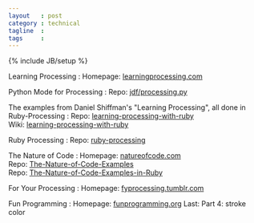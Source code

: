 ```yaml
---
layout   : post
category : technical
tagline  : 
tags     : 
---
```

{% include JB/setup %}


Learning Processing
:   Homepage: [learningprocessing.com](http://www.learningprocessing.com/)

Python Mode for Processing
:   Repo: [jdf/processing.py](https://github.com/jdf/processing.py)

The examples from Daniel Shiffman's "Learning Processing", all done in Ruby-Processing
:   Repo: [learning-processing-with-ruby](https://github.com/ruby-processing/learning-processing-with-ruby)  
    Wiki: [learning-processing-with-ruby](https://github.com/jashkenas/learning-processing-with-ruby/wiki)

Ruby Processing
:   Repo: [ruby-processing](https://github.com/jashkenas/ruby-processing)

The Nature of Code
:   Homepage: [natureofcode.com](http://natureofcode.com/)  
    Repo: [The-Nature-of-Code-Examples](https://github.com/shiffman/The-Nature-of-Code-Examples)  
    Repo: [The-Nature-of-Code-Examples-in-Ruby](https://github.com/ruby-processing/The-Nature-of-Code-Examples-in-Ruby)

For Your Processing
:   Homepage: [fyprocessing.tumblr.com](http://fyprocessing.tumblr.com/)

Fun Programming
:   Homepage: [funprogramming.org](http://funprogramming.org/)
    Last: Part 4: stroke color
